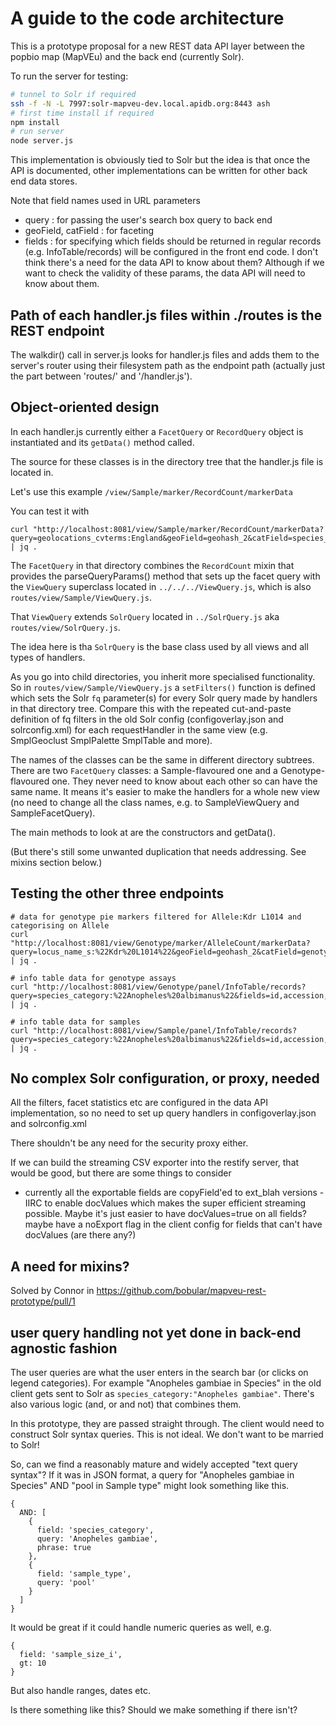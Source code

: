 # A guide to the code architecture

This is a prototype proposal for a new REST data API layer
between the popbio map (MapVEu) and the back end (currently Solr).

To run the server for testing:

```bash
# tunnel to Solr if required
ssh -f -N -L 7997:solr-mapveu-dev.local.apidb.org:8443 ash
# first time install if required
npm install
# run server
node server.js
```

This implementation is obviously tied to Solr but the idea is that
once the API is documented, other implementations can be written for
other back end data stores.

Note that field names used in URL parameters
* query : for passing the user's search box query to back end
* geoField, catField : for faceting
* fields : for specifying which fields should be returned in regular records (e.g. InfoTable/records)
will be configured in the front end code. I don't think there's a need for the data API to know about them?
Although if we want to check the validity of these params, the data API will need to know about them.

## Path of each handler.js files within ./routes is the REST endpoint

The walkdir() call in server.js looks for handler.js files and adds
them to the server's router using their filesystem path as the endpoint
path (actually just the part between 'routes/' and '/handler.js').

## Object-oriented design

In each handler.js currently either a `FacetQuery` or `RecordQuery`
object is instantiated and its `getData()` method called.

The source for these classes is in the directory tree that the handler.js file is located in.

Let's use this example `/view/Sample/marker/RecordCount/markerData`

You can test it with

```
curl "http://localhost:8081/view/Sample/marker/RecordCount/markerData?query=geolocations_cvterms:England&geoField=geohash_2&catField=species_category&debug=1" | jq .
```

The `FacetQuery` in that directory combines the `RecordCount` mixin
that provides the parseQueryParams() method that sets up the facet
query with the `ViewQuery` superclass located in
`../../../ViewQuery.js`, which is also
`routes/view/Sample/ViewQuery.js`.

That `ViewQuery` extends `SolrQuery` located in `../SolrQuery.js` aka `routes/view/SolrQuery.js`.

The idea here is tha `SolrQuery` is the base class used by all views and all types of handlers.

As you go into child directories, you inherit more specialised
functionality.  So in `routes/view/Sample/ViewQuery.js` a
`setFilters()` function is defined which sets the Solr `fq`
parameter(s) for every Solr query made by handlers in that directory
tree.  Compare this with the repeated cut-and-paste definition of fq
filters in the old Solr config (configoverlay.json and solrconfig.xml)
for each requestHandler in the same view (e.g. SmplGeoclust SmplPalette
SmplTable and more).

The names of the classes can be the same in different directory
subtrees. There are two `FacetQuery` classes: a Sample-flavoured one
and a Genotype-flavoured one.  They never need to know about each
other so can have the same name.  It means it's easier to make the
handlers for a whole new view (no need to change all the class names,
e.g. to SampleViewQuery and SampleFacetQuery).

The main methods to look at are the constructors and getData().

(But there's still some unwanted duplication that needs addressing.  See mixins section below.)

## Testing the other three endpoints

```
# data for genotype pie markers filtered for Allele:Kdr L1014 and categorising on Allele
curl "http://localhost:8081/view/Genotype/marker/AlleleCount/markerData?query=locus_name_s:%22Kdr%20L1014%22&geoField=geohash_2&catField=genotype_name_s" | jq .

# info table data for genotype assays
curl "http://localhost:8081/view/Genotype/panel/InfoTable/records?query=species_category:%22Anopheles%20albimanus%22&fields=id,accession,geolocations" | jq .

# info table data for samples
curl "http://localhost:8081/view/Sample/panel/InfoTable/records?query=species_category:%22Anopheles%20albimanus%22&fields=id,accession,geolocations" | jq .
```

## No complex Solr configuration, or proxy, needed

All the filters, facet statistics etc are configured in the data API
implementation, so no need to set up query handlers in
configoverlay.json and solrconfig.xml

There shouldn't be any need for the security proxy either.

If we can build the streaming CSV exporter into the restify server,
that would be good, but there are some things to consider

* currently all the exportable fields are copyField'ed to ext_blah
  versions - IIRC to enable docValues which makes the super efficient
  streaming possible. Maybe it's just easier to have docValues=true on
  all fields?  maybe have a noExport flag in the client config for
  fields that can't have docValues (are there any?)

## A need for mixins?

Solved by Connor in https://github.com/bobular/mapveu-rest-prototype/pull/1

## user query handling not yet done in back-end agnostic fashion

The user queries are what the user enters in the search bar (or clicks
on legend categories).  For example "Anopheles gambiae in Species" in
the old client gets sent to Solr as `species_category:"Anopheles
gambiae"`.  There's also various logic (and, or and not) that combines
them.

In this prototype, they are passed straight through. The client would
need to construct Solr syntax queries.  This is not ideal.  We don't
want to be married to Solr!

So, can we find a reasonably mature and widely accepted "text query
syntax"?  If it was in JSON format, a query for "Anopheles gambiae in
Species" AND "pool in Sample type" might look something like this.

```
{
  AND: [
    {
      field: 'species_category',
      query: 'Anopheles gambiae',
      phrase: true
    },
    {
      field: 'sample_type',
      query: 'pool'
    }
  ]
}
```

It would be great if it could handle numeric queries as well, e.g.

```
{
  field: 'sample_size_i',
  gt: 10
}
```

But also handle ranges, dates etc.

Is there something like this?  Should we make something if there isn't?




